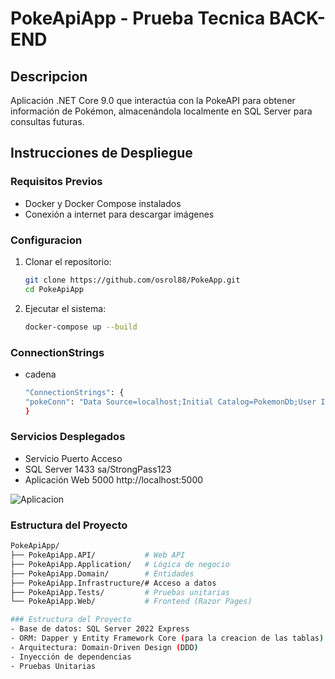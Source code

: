 # PokeApiApp - Prueba Tecnica BACK-END

##  Descripcion
Aplicación .NET Core 9.0 que interactúa con la PokeAPI para obtener información de Pokémon, almacenándola localmente en SQL Server para consultas futuras.

##  Instrucciones de Despliegue

###  Requisitos Previos
- Docker y Docker Compose instalados
- Conexión a internet para descargar imágenes

### Configuracion
1. Clonar el repositorio:
   ```bash
   git clone https://github.com/osrol88/PokeApp.git
   cd PokeApiApp

2. Ejecutar el sistema:
   ```bash
   docker-compose up --build

  ### ConnectionStrings
- cadena
   ```bash
   "ConnectionStrings": {
   "pokeConn": "Data Source=localhost;Initial Catalog=PokemonDb;User Id=test;Password=StrongPass123;Persist Security Info=True; Connect Timeout=600;Max Pool Size=100;Encrypt=False;TrustServerCertificate=True;"
  }
 
### Servicios Desplegados
- Servicio	Puerto	Acceso
- SQL Server	1433	sa/StrongPass123
- Aplicación Web	5000	http://localhost:5000

![Aplicacion](./img/pokeapp.png)

  ### Estructura del Proyecto
   ```bash
  PokeApiApp/
  ├── PokeApiApp.API/           # Web API
  ├── PokeApiApp.Application/   # Lógica de negocio
  ├── PokeApiApp.Domain/        # Entidades
  ├── PokeApiApp.Infrastructure/# Acceso a datos
  ├── PokeApiApp.Tests/         # Pruebas unitarias
  └── PokeApiApp.Web/           # Frontend (Razor Pages)

 ### Estructura del Proyecto
- Base de datos: SQL Server 2022 Express
- ORM: Dapper y Entity Framework Core (para la creacion de las tablas)
- Arquitectura: Domain-Driven Design (DDD)
- Inyección de dependencias
- Pruebas Unitarias
